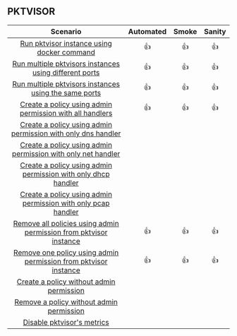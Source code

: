 
## **PKTVISOR**


|                                                                                          Scenario                                                                                          | Automated | Smoke | Sanity | 
|:------------------------------------------------------------------------------------------------------------------------------------------------------------------------------------------:|:---------:|:-----:|:------:|
|                                            [Run pktvisor instance using docker command](pktvisor/run_pktvisor_instance_using_docker_command.md)                                            |    👍     |  👍   |   👍   |   
|                                [Run multiple pktvisors instances using different ports](pktvisor/run_multiple_pktvisors_instances_using_different_ports.md)                                |    👍     |  👍   |   👍   |
|                                 [Run multiple pktvisors instances using the same ports](pktvisor/run_multiple_pktvisors_instances_using_the_same_ports.md)                                 |    👍     |  👍   |   👍   |
 |                              [Create a policy using admin permission with all handlers](pktvisor/create_a_policy_using_admin_permission_with_all_handlers.md)                              |    👍     |  👍   |   👍   |
 |                          [Create a policy using admin permission with only dns handler](pktvisor/create_a_policy_using_admin_permission_with_only_one_handler.md)                          |           |       |        |
|                          [Create a policy using admin permission with only net handler](pktvisor/create_a_policy_using_admin_permission_with_only_one_handler.md)                          |           |       |        |
|                         [Create a policy using admin permission with only dhcp handler](pktvisor/create_a_policy_using_admin_permission_with_only_one_handler.md)                          |           |       |        |
|                         [Create a policy using admin permission with only pcap handler](pktvisor/create_a_policy_using_admin_permission_with_only_one_handler.md)                          |           |       |        |
|                       [Remove all policies using admin permission from pktvisor instance](pktvisor/remove_policies_using_admin_permission_from_pktvisor_instance.md)                       |    👍     |  👍   |   👍   |
|                        [Remove one policy using admin permission from pktvisor instance](pktvisor/remove_policies_using_admin_permission_from_pktvisor_instance.md)                        |    👍     |  👍   |   👍   |
 |                                              [Create a policy without admin permission](pktvisor/create_a_policy_without_admin_permission.md)                                              |           |       |        |
|                                              [Remove a policy without admin permission](pktvisor/remove_a_policy_without_admin_permission.md)                                              |           |       |        |
|                                                            [Disable pktvisor's metrics](pktvisor/disable_pktvisor's_metrics.md)                                                            |           |       |        |